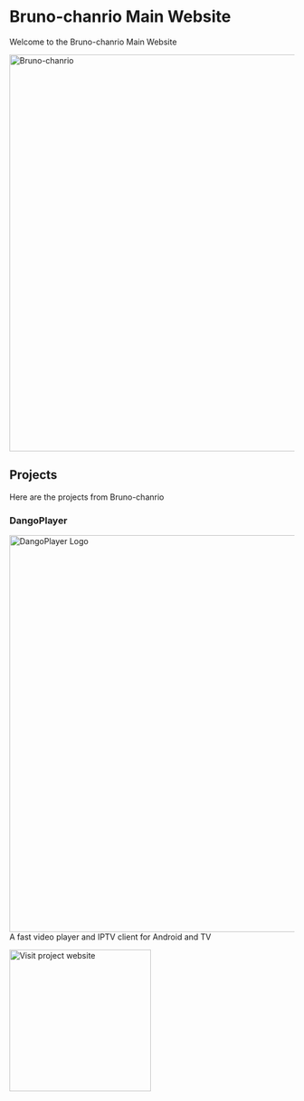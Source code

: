 # Bruno-chanrio Main Website
Welcome to the Bruno-chanrio Main Website

<img alt='Bruno-chanrio' width='700' src='https://brunochanrio.github.io/assets/Bruno-chanrio_FullLogo_Colorful.png'/>

## Projects
Here are the projects from Bruno-chanrio

### DangoPlayer
<img alt='DangoPlayer Logo' width='700' src='https://brunochanrio.github.io/DangoPlayer/assets/DangoPlayerUni_Logo.png'/>
A fast video player and IPTV client for Android and TV


<a href="https://brunochanrio.github.io/DangoPlayer/"><img alt='Visit project website' width='250' src='https://brunochanrio.github.io/assets/Bruno-chanrio_VisitProjectWebsite_Button.png'/></a>
